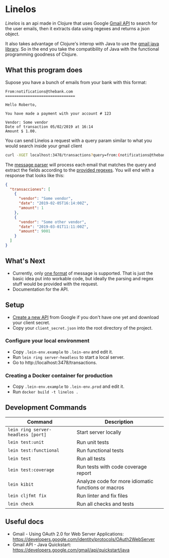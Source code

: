 # Linelos

_Linelos_ is an api made in Clojure that uses Google
[Gmail API](https://developers.google.com/gmail/api/) to search for the user
emails, then it extracts data using regexes and returns a json object.

It also takes advantage of Clojure's interop with Java to use the
[gmail java library](https://developers.google.com/gmail/api/quickstart/java).
So in the end you take the compatibility of Java with the functional programming
goodness of Clojure.

## What this program does

Supose you have a bunch of emails from your bank with this format:

```
From:notifications@thebank.com
===============================

Hello Roberto,

You have made a payment with your account # 123

Vendor: Some vendor
Date of transaction 05/02/2019 at 16:14
Amount $ 1.00.
```

You can send Linelos a request with a query param similar to what you would
search inside your gmail client

```bash
curl -XGET localhost:3478/transactions?query=from:(notifications@thebank.com)%20payment
```

The [message parser](src/linelos/gmail/service.clj#L22) will process each email
that matches the query and extract the fields according to the
[provided regexes](src/linelos/gmail/message/pacificard.clj). You will end with
a response that looks like this:

```json
{
  "transacciones": [
    {
      "vendor": "Some vendor",
      "date": "2019-02-05T16:14:00Z",
      "amount": 1
    },
    {
      "vendor": "Some other vendor",
      "date": "2019-03-01T11:11:00Z",
      "amount": 9001
    }
  ]
}
```

## What's Next

* Currently, only [one format](src/linelos/gmail/message/pacificard.clj) of
  message is supported. That is just the basic idea put into workable code, but
  ideally the parsing and regex stuff would be provided with the request.
* Documentation for the API.

## Setup

* [Create a new API](https://console.developers.google.com/flows/enableapi?apiid=gmail)
  from Google if you don't have one yet and download your client secret.
* Copy your `client_secret.json` into the root directory of the project.

### Configure your local environment

* Copy `.lein-env.example` to `.lein-env` and edit it.
* Run `lein ring server-headless` to start a local server.
* Go to http://localhost:3478/transactions.

### Creating a Docker container for production

* Copy `.lein-env.example` to `.lein-env.prod` and edit it.
* Run `docker build -t linelos .`

## Development Commands

| Command                            | Description                                         |
| ---------------------------------- | --------------------------------------------------- |
| `lein ring server-headless [port]` | Start server locally                                |
| `lein test:unit`                   | Run unit tests                                      |
| `lein test:functional`             | Run functional tests                                |
| `lein test`                        | Run all tests                                       |
| `lein test:coverage`               | Run tests with code coverage report                 |
| `lein kibit`                       | Analyze code for more idiomatic functions or macros |
| `lein cljfmt fix`                  | Run linter and fix files                            |
| `lein check`                       | Run all checks and tests                            |

## Useful docs

* Gmail - Using OAuth 2.0 for Web Server Applications:
  https://developers.google.com/identity/protocols/OAuth2WebServer
* Gmail API - Java Quickstart:
  https://developers.google.com/gmail/api/quickstart/java
